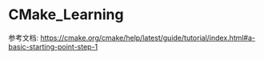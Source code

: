 # CMake_Learning
参考文档: https://cmake.org/cmake/help/latest/guide/tutorial/index.html#a-basic-starting-point-step-1